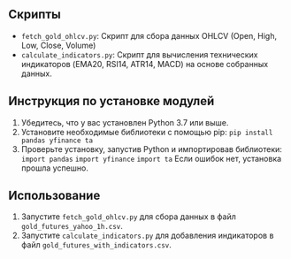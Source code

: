 ## Скрипты
- `fetch_gold_ohlcv.py`: Скрипт для сбора данных OHLCV (Open, High, Low, Close, Volume)
- `calculate_indicators.py`: Скрипт для вычисления технических индикаторов (EMA20, RSI14, ATR14, MACD) на основе собранных данных.

## Инструкция по установке модулей
1. Убедитесь, что у вас установлен Python 3.7 или выше.
2. Установите необходимые библиотеки с помощью pip: 
`pip install pandas yfinance ta`
3. Проверьте установку, запустив Python и импортировав библиотеки: 
`import pandas`
`import yfinance`
`import ta`
Если ошибок нет, установка прошла успешно.

## Использование
1. Запустите `fetch_gold_ohlcv.py` для сбора данных в файл `gold_futures_yahoo_1h.csv`.
2. Запустите `calculate_indicators.py` для добавления индикаторов в файл `gold_futures_with_indicators.csv`.
